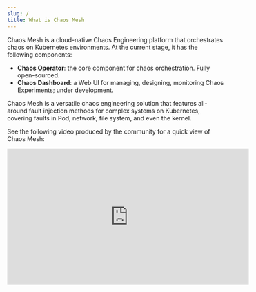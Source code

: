 ```yaml
---
slug: /
title: What is Chaos Mesh
---
```


Chaos Mesh is a cloud-native Chaos Engineering platform that orchestrates chaos on Kubernetes environments. At the current stage, it has the following components:

- **Chaos Operator**: the core component for chaos orchestration. Fully open-sourced.
- **Chaos Dashboard**: a Web UI for managing, designing, monitoring Chaos Experiments; under development.

Chaos Mesh is a versatile chaos engineering solution that features all-around fault injection methods for complex systems on Kubernetes, covering faults in Pod, network, file system, and even the kernel.

See the following video produced by the community for a quick view of Chaos Mesh:

<div className="youtube-video-wrapper">
  <iframe width="560" height="315" src="https://www.youtube.com/embed/shbrjAY86ZQ" frameBorder="0" allow="accelerometer; autoplay; clipboard-write; encrypted-media; gyroscope; picture-in-picture" allowFullScreen></iframe>
</div>
